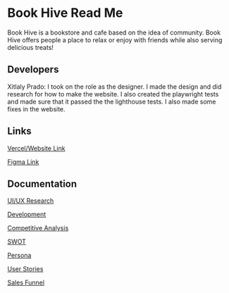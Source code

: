 # Book Hive Read Me

Book Hive is a bookstore and cafe based on the idea of community. Book Hive offers people a place to relax or enjoy with friends while also serving delicious treats!

## Developers

Xitlaly Prado: I took on the role as the designer. I made the design and did research for how to make the website. I also created the playwright tests and made sure that it passed the the lighthouse tests. I also made some fixes in the website.

## Links
[Vercel/Website Link](https://book-hive-amber.vercel.app/)

[Figma Link](https://www.figma.com/design/Xr4vDJnhhPPXtfZMijjJUB/The-Book-Hive?node-id=0-1&t=bjLFcv6FKzhj1XhH-1)

## Documentation

[UI/UX Research](./UIUXReseach.md)

[Development](./development.md)

[Competitive Analysis](./CompetitiveAnalysis.md)

[SWOT](./swot.md)

[Persona](./persona.md)

[User Stories](./userStories.md)

[Sales Funnel](./salesFunnel.md)
